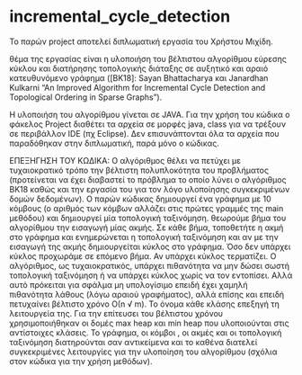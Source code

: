 # incremental_cycle_detection
Το παρών project αποτελεί διπλωματική εργασία του Χρήστου Μιχίδη.

θέμα της εργασίας είναι η υλοποιήση του βέλτιστου αλγορίθμου εύρεσης κύκλου και διατήρησης τοπολογικής διάταξης σε αυξητικό και αραιό κατευθυνόμενο γράφημα ([BK18]: Sayan Bhattacharya και Janardhan Kulkarni “An Improved 
Algorithm for Incremental Cycle Detection and Topological Ordering in 
Sparse Graphs”).

Η υλοποιήση του αλγορίθμου γίνεται σε JAVA. Για την χρήση του κώδικα ο φάκελος Project διαθέτει τα αρχεία σε μορφές java, class για να τρέξουν σε περιβάλλον IDE (πχ Eclipse). Δεν επισυνάπτονται όλα τα αρχεία που παραδόθηκαν στην διπλωματική, παρά μόνο ο κώδικας. 


ΕΠΕΞΗΓΗΣΗ ΤΟΥ ΚΩΔΙΚΑ: O αλγόριθμος θέλει να πετύχει με τυχαιοκρατικό τρόπο την βέλτιστη πολυπλοκότητα του προβλήματος (προτείνεται να έχει διαβαστεί το πρόβλημα το οποίο λύνει ο αλγόριθμος BK18 καθώς και την εργασία του για τον λόγο υλοποίησης συγκεκριμένων δομών δεδομένων). Ο παρών κώδικας δημιουργεί ένα γράφημα με 10 κόμβους (ο αριθμός των κόμβων αλλάζει στις πρώτες γραμμές της main μεθόδου) και δημιουργεί μία τοπολογική ταξινόμηση. θεωρούμε βήμα του αλγορίθμου την εισαγωγή μίας ακμής. Σε κάθε βήμα, τοποθετήτε η ακμή στο γράφημα και ενημερώνεται η τοπολογική ταξινόμηση και αν με την εισαγωγή της ακμής δημιουργείται κύκλος στο γράφημα. Όσο δεν υπάρχει κύκλος προχωράμε σε επόμενο βήμα. Αν υπάρχει κύκλος τερματίζει. Ο αλγόριθμος, ως τυχαιοκρατικός, υπάρχει πιθανότητα να μην δώσει σωστή τοπολογική ταξινόμηση ή να υπάρχει κύκλος χωρίς να τον εντοπίσει. Αλλά αυτό πρόκειται για σφάλμα μη υπολογίσιμο επειδή έχει χαμηλή πιθανότητα λάθους (λόγω αραιού γραφήματος), αλλά επίσης και επειδή πετυχαίνει βέλτιστο χρόνο Ο(n √ m). 
Το όνομα κάθε κλάσης επεξηγή τη λειτουργεία της. Για την επίτευσει του βέλτιστου χρόνου χρησιμοποιήθηκαν οι δομές max heap και min heap που υλοποιούνται στις αντίστοιχες κλάσεις. Το γράφημα, οι κόμβοι , οι ακμές και οι τοπολογική ταξινόμηση διατηρούνται σαν αντικείμενα και το καθένα διατελεί συγκεκριμένες λειτουργίες για την υλοποίηση του αλγορίθμου (σχόλια στον κώδικα για την χρήση μεθόδων).
 
